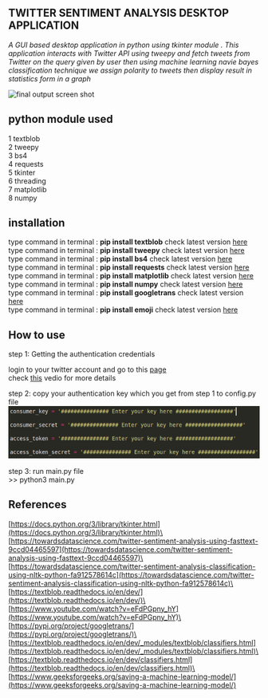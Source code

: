 

 ## TWITTER SENTIMENT ANALYSIS DESKTOP APPLICATION
 
 
 
*A GUI based desktop application in python using tkinter module . This application interacts with Twitter API using tweepy and fetch tweets from Twitter on the query given by user then using machine learning navie bayes classification technique we assign polarity to tweets then display result in statistics form in a graph*

![final output screen shot](https://github.com/AmanKathait15/sentiment-analysis/blob/master/readme_images/ss.png)
 
 
 ## python module used
 
 
 1 textblob\
 2 tweepy\
 3 bs4\
 4 requests\
 5 tkinter\
 6 threading\
 7 matplotlib\
 8 numpy
 
 ## installation
 
type command in terminal : **pip install textblob**  check latest version [here](https://pypi.org/project/textblob/)<br>
type command in terminal : **pip install tweepy**  check latest version [here](https://pypi.org/project/tweepy/)<br>
type command in terminal : **pip install bs4**  check latest version [here](https://pypi.org/project/beautifulsoup4/)<br>
type command in terminal : **pip install requests**  check latest version [here](https://pypi.org/project/requests/)<br>
type command in terminal : **pip install matplotlib**  check latest version [here](https://pypi.org/project/matplotlib/)<br>
type command in terminal : **pip install numpy**  check latest version [here](https://pypi.org/project/numpy/)<br>
type command in terminal : **pip install googletrans**  check latest version [here](https://pypi.org/project/googletrans/)<br>
type command in terminal : **pip install emoji**  check latest version [here](https://pypi.org/project/emoji/)<br>
 
 ## How to use
 
 step 1: Getting the authentication credentials
 
 login to your twitter account and go to this [page](https://developer.twitter.com/en/apps)\
 check [this](https://www.youtube.com/watch?v=3353Mgdme4c) vedio for more details
 
 step 2: copy your authentication key which you get from step 1 to config.py file
 ![config file ss](https://github.com/AmanKathait15/Twitter-Sentiment-Analysis-Desktop-Application/blob/master/readme_images/key.png)

 step 3: run main.py file\
         >> python3 main.py
 
 ## References
 
 [https://docs.python.org/3/library/tkinter.html](https://docs.python.org/3/library/tkinter.html)\
 [https://towardsdatascience.com/twitter-sentiment-analysis-using-fasttext-9ccd04465597](https://towardsdatascience.com/twitter-sentiment-analysis-using-fasttext-9ccd04465597)\
 [https://towardsdatascience.com/twitter-sentiment-analysis-classification-using-nltk-python-fa912578614c](https://towardsdatascience.com/twitter-sentiment-analysis-classification-using-nltk-python-fa912578614c)\
 [https://textblob.readthedocs.io/en/dev/](https://textblob.readthedocs.io/en/dev/)\
 [https://www.youtube.com/watch?v=eFdPGpny_hY](https://www.youtube.com/watch?v=eFdPGpny_hY)\
 [https://pypi.org/project/googletrans/](https://pypi.org/project/googletrans/)\
 [https://textblob.readthedocs.io/en/dev/_modules/textblob/classifiers.html](https://textblob.readthedocs.io/en/dev/_modules/textblob/classifiers.html)\
 [https://textblob.readthedocs.io/en/dev/classifiers.html](https://textblob.readthedocs.io/en/dev/classifiers.html)\
 [https://www.geeksforgeeks.org/saving-a-machine-learning-model/](https://www.geeksforgeeks.org/saving-a-machine-learning-model/)
